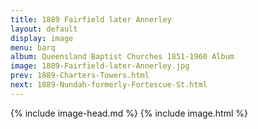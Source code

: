 ```yaml
---
title: 1889 Fairfield later Annerley
layout: default
display: image
menu: barq
album: Queensland Baptist Churches 1851-1960 Album
image: 1889-Fairfield-later-Annerley.jpg
prev: 1889-Charters-Towers.html
next: 1889-Nundah-formerly-Fortescue-St.html
---
```

{% include image-head.md %}
{% include image.html %}